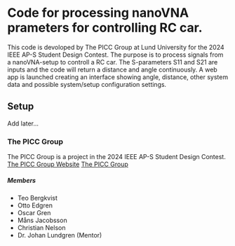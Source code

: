 # Code for processing nanoVNA prameters for controlling RC car.
This code is devoloped by The PICC Group at Lund University for the 2024 IEEE AP-S Student Design Contest. The purpose is to process signals from a nanoVNA-setup to controll a RC car. The S-parameters S11 and S21 are inputs and the code will return a distance and angle continuously. A web app is launched creating an interface showing angle, distance, other system data and possible system/setup configuration settings. 

## Setup
Add later...
### The PICC Group
The PICC Group is a project in the 2024 IEEE AP-S Student Design Contest. 
[The PICC Group Website](https://picc-group.github.io)
[The PICC Group](picc-logo.png)
##### Members
- Teo Bergkvist
- Otto Edgren
- Oscar Gren
- Måns Jacobsson
- Christian Nelson
- Dr. Johan Lundgren (Mentor)

